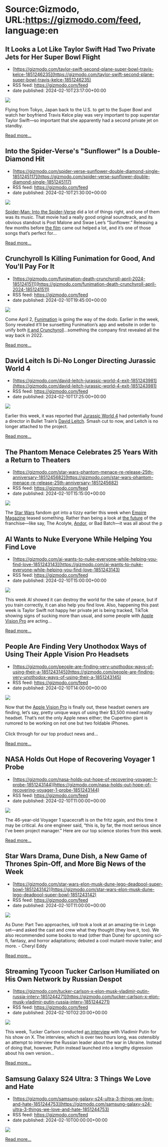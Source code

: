 # Source:Gizmodo, URL:https://gizmodo.com/feed, language:en

## It Looks a Lot Like Taylor Swift Had Two Private Jets for Her Super Bowl Flight
 - [https://gizmodo.com/taylor-swift-second-plane-super-bowl-travis-kelce-1851246235](https://gizmodo.com/taylor-swift-second-plane-super-bowl-travis-kelce-1851246235)
 - RSS feed: https://gizmodo.com/feed
 - date published: 2024-02-10T23:17:00+00:00

<img class="type:primaryImage" src="https://i.kinja-img.com/image/upload/c_fit,q_80,w_636/3cd35b0a1f434d5ca3886175d422a98b.png" /><p>Flying from Tokyo, Japan back to the U.S. to get to the Super Bowl and watch her boyfriend Travis Kelce play was very important to pop superstar Taylor Swift—so important that she apparently had a second private jet on standby.</p><p><a href="https://gizmodo.com/taylor-swift-second-plane-super-bowl-travis-kelce-1851246235">Read more...</a></p>

## Into the Spider-Verse's "Sunflower" Is a Double-Diamond Hit
 - [https://gizmodo.com/spider-verse-sunflower-double-diamond-single-1851245117](https://gizmodo.com/spider-verse-sunflower-double-diamond-single-1851245117)
 - RSS feed: https://gizmodo.com/feed
 - date published: 2024-02-10T21:30:00+00:00

<img class="type:primaryImage" src="https://i.kinja-img.com/image/upload/c_fit,q_80,w_636/571460bb62b036eec031fcdf92999147.jpg" /><p><a class="sc-1out364-0 dPMosf sc-145m8ut-0 lcFFec js_link" href="https://gizmodo.com/spider-man-into-the-spider-verse-influential-5-years-on-1851094663">Spider-Man: Into the Spider-Verse</a> did a lot of things right, and one of them was its music. That movie had a really good original soundtrack, and its obvious standout is Post Malone and Swae Lee’s “Sunflower.” Releasing a few months before <a class="sc-1out364-0 dPMosf sc-145m8ut-0 lcFFec js_link" href="https://gizmodo.com/spider-man-into-the-spider-verse-is-the-game-changing-1830561054">the film</a> came out helped a lot, and it’s one of those songs that’s perfect for…</p><p><a href="https://gizmodo.com/spider-verse-sunflower-double-diamond-single-1851245117">Read more...</a></p>

## Crunchyroll Is Killing Funimation for Good, And You'll Pay For It
 - [https://gizmodo.com/funimation-death-crunchyroll-april-2024-1851241511](https://gizmodo.com/funimation-death-crunchyroll-april-2024-1851241511)
 - RSS feed: https://gizmodo.com/feed
 - date published: 2024-02-10T19:45:00+00:00

<img class="type:primaryImage" src="https://i.kinja-img.com/image/upload/c_fit,q_80,w_636/9a115d3fbb14f47c87b636f2cbe6716a.jpg" /><p>Come April 2, <a class="sc-1out364-0 dPMosf sc-145m8ut-0 lcFFec js_link" href="https://gizmodo.com/crunchyroll-funimation-merger-dragon-ball-z-gt-streamin-1848657537">Funimation</a> is going the way of the dodo. Earlier in the week, Sony revealed it’ll be sunsetting Funimation’s app and website in order to unify both <a class="sc-1out364-0 dPMosf sc-145m8ut-0 lcFFec js_link" href="https://gizmodo.com/funimation-acquires-crunchyroll-in-merging-of-anime-meg-1845847333">it and Crunchyroll</a>...something the company first revealed all the way back in 2022.<br /></p><p><a href="https://gizmodo.com/funimation-death-crunchyroll-april-2024-1851241511">Read more...</a></p>

## David Leitch Is Di-No Longer Directing Jurassic World 4
 - [https://gizmodo.com/david-leitch-jurassic-world-4-exit-1851243981](https://gizmodo.com/david-leitch-jurassic-world-4-exit-1851243981)
 - RSS feed: https://gizmodo.com/feed
 - date published: 2024-02-10T17:25:00+00:00

<img class="type:primaryImage" src="https://i.kinja-img.com/image/upload/c_fit,q_80,w_636/a49d642d4ed18cbf6964171aa6c278f8.jpg" /><p>Earlier this week, it was reported that <a class="sc-1out364-0 dPMosf sc-145m8ut-0 lcFFec js_link" href="https://gizmodo.com/jurassic-world-director-david-leitch-koepp-spielberg-1851228184">Jurassic World 4</a> had potentially found a director in Bullet Train’s <a class="sc-1out364-0 dPMosf sc-145m8ut-0 lcFFec js_link" href="https://gizmodo.com/the-co-director-of-john-wick-is-really-directing-deadpo-1789162615">David Leitch</a>. Smash cut to now, and Leitch is no longer attached to the project.</p><p><a href="https://gizmodo.com/david-leitch-jurassic-world-4-exit-1851243981">Read more...</a></p>

## The Phantom Menace Celebrates 25 Years With a Return to Theaters
 - [https://gizmodo.com/star-wars-phantom-menace-re-release-25th-anniversary-1851245682](https://gizmodo.com/star-wars-phantom-menace-re-release-25th-anniversary-1851245682)
 - RSS feed: https://gizmodo.com/feed
 - date published: 2024-02-10T15:15:00+00:00

<img class="type:primaryImage" src="https://i.kinja-img.com/image/upload/c_fit,q_80,w_636/378d54250f9339e59d8c4693dc9d749e.jpg" /><p>The <a class="sc-1out364-0 dPMosf sc-145m8ut-0 lcFFec js_link" href="https://gizmodo.com/star-wars-2024-preview-movies-tv-books-disney-lucasfilm-1851144478">Star Wars</a> fandom got into a tizzy earlier this week when <a class="sc-1out364-0 dPMosf sc-145m8ut-0 lcFFec js_link" href="https://twitter.com/empiremagazine/status/1755622563923857769" rel="noopener noreferrer" target="_blank">Empire Magazine</a> teased something. Rather than being a look at <a class="sc-1out364-0 dPMosf sc-145m8ut-0 lcFFec js_link" href="https://gizmodo.com/new-star-wars-movie-mandalorian-grogu-jon-favreau-filon-1851152084">the future</a> of the franchise—like say, The Acolyte, <a class="sc-1out364-0 dPMosf sc-145m8ut-0 lcFFec js_link" href="https://gizmodo.com/andor-season-2-luthen-rael-stellan-skarsgard-disney-1851222290">Andor</a>, or Bad Batch—it was all about the p

## AI Wants to Nuke Everyone While Helping You Find Love
 - [https://gizmodo.com/ai-wants-to-nuke-everyone-while-helping-you-find-love-1851243143](https://gizmodo.com/ai-wants-to-nuke-everyone-while-helping-you-find-love-1851243143)
 - RSS feed: https://gizmodo.com/feed
 - date published: 2024-02-10T15:00:00+00:00

<img class="type:primaryImage" src="https://i.kinja-img.com/image/upload/c_fit,q_80,w_636/d733a67a5f4e629a9e9ad8dd4461d743.jpg" /><p>This week AI showed it can destroy the world for the sake of peace, but if you train correctly, it can also help you find love. Also, happening this past week is Taylor Swift not happy her private jet is being tracked, TikTok showing signs of sucking more than usual, and some people with <a class="sc-1out364-0 dPMosf sc-145m8ut-0 lcFFec js_link" href="https://gizmodo.com/apple-vision-pro-teardown-stress-test-1851225919">Apple Vision Pro</a> are acting…</p><p><a href="https://gizmodo.com/ai-wants-to-nuke-everyone-while-helping-you-find-love-1851243143">Read more...</a></p>

## People Are Finding Very Unothodox Ways of Using Their Apple Vision Pro Headsets
 - [https://gizmodo.com/people-are-finding-very-unothodox-ways-of-using-their-a-1851243145](https://gizmodo.com/people-are-finding-very-unothodox-ways-of-using-their-a-1851243145)
 - RSS feed: https://gizmodo.com/feed
 - date published: 2024-02-10T14:00:00+00:00

<img class="type:primaryImage" src="https://i.kinja-img.com/image/upload/c_fit,q_80,w_636/d71b5f47fcb8ee1fa5d8f4deeb223b12.jpg" /><p> Now that the <a class="sc-1out364-0 dPMosf sc-145m8ut-0 lcFFec js_link" href="https://gizmodo.com/apple-vision-pro-reviews-mixed-vr-ar-1851208941">Apple Vision Pro</a> is finally out, these headset owners are finding, let’s say, pretty unique ways of using their $3,500 mixed reality headset. That’s not the only Apple news either; the Cupertino giant is rumored to be working on not one but two foldable iPhones.<br /><br />Click through for our top product news and…</p><p><a href="https://gizmodo.com/people-are-finding-very-unothodox-ways-of-using-their-a-1851243145">Read more...</a></p>

## NASA Holds Out Hope of Recovering Voyager 1 Probe
 - [https://gizmodo.com/nasa-holds-out-hope-of-recovering-voyager-1-probe-1851243144](https://gizmodo.com/nasa-holds-out-hope-of-recovering-voyager-1-probe-1851243144)
 - RSS feed: https://gizmodo.com/feed
 - date published: 2024-02-10T11:00:00+00:00

<img class="type:primaryImage" src="https://i.kinja-img.com/image/upload/c_fit,q_80,w_636/fbb1739a41aae257fd3b67e18cb6c78c.jpg" /><p>The 46-year-old Voyager 1 spacecraft is on the fritz again, and this time it may be critical. As one engineer said, “this is, by far, the most serious since I’ve been project manager.” Here are our top science stories from this week.</p><p><a href="https://gizmodo.com/nasa-holds-out-hope-of-recovering-voyager-1-probe-1851243144">Read more...</a></p>

## Star Wars Drama, Dune Dish, a New Game of Thrones Spin-Off, and More Big News of the Week
 - [https://gizmodo.com/star-wars-elon-musk-dune-lego-deadpool-super-bowl-1851243142](https://gizmodo.com/star-wars-elon-musk-dune-lego-deadpool-super-bowl-1851243142)
 - RSS feed: https://gizmodo.com/feed
 - date published: 2024-02-10T11:00:00+00:00

<img class="type:primaryImage" src="https://i.kinja-img.com/image/upload/c_fit,q_80,w_636/67b69021e07d132ca8c82bb5f3ef8c9c.jpg" /><p>As Dune: Part Two approaches, io9 took a look at an amazing tie-in Lego set—and asked the cast and crew what they thought (they love it, too). We also recommended some books to read (other than Dune) for upcoming sci-fi, fantasy, and horror adaptations; debuted a cool mutant-movie trailer; and more. - Cheryl Eddy</p><p><a href="https://gizmodo.com/star-wars-elon-musk-dune-lego-deadpool-super-bowl-1851243142">Read more...</a></p>

## Streaming Tycoon Tucker Carlson Humiliated on His Own Network by Russian Despot
 - [https://gizmodo.com/tucker-carlson-x-elon-musk-vladimir-putin-russia-interv-1851244271](https://gizmodo.com/tucker-carlson-x-elon-musk-vladimir-putin-russia-interv-1851244271)
 - RSS feed: https://gizmodo.com/feed
 - date published: 2024-02-10T02:20:00+00:00

<img class="type:primaryImage" src="https://i.kinja-img.com/image/upload/c_fit,q_80,w_636/ca567cbed2198190234c1d87cc144f01.jpg" /><p>This week, Tucker Carlson conducted <a class="sc-1out364-0 dPMosf sc-145m8ut-0 lcFFec js_link" href="https://twitter.com/TuckerCarlson/status/1755734526678925682" rel="noopener noreferrer" target="_blank">an interview</a> with Vladimir Putin for his show on X. The interview, which is over two hours long, was ostensibly an attempt to interview the Russian leader about the war in Ukraine. Instead of doing that, however, Putin instead launched into a lengthy digression about his own version…</p><p><a href="https://gizmodo.com/tucker-carlson-x-elon-musk-vladimir-putin-russia-interv-1851244271">Read more...</a></p>

## Samsung Galaxy S24 Ultra: 3 Things We Love and Hate
 - [https://gizmodo.com/samsung-galaxy-s24-ultra-3-things-we-love-and-hate-1851244753](https://gizmodo.com/samsung-galaxy-s24-ultra-3-things-we-love-and-hate-1851244753)
 - RSS feed: https://gizmodo.com/feed
 - date published: 2024-02-10T00:00:00+00:00

<img class="type:primaryImage" src="https://i.kinja-img.com/image/upload/c_fit,q_80,w_636/647a7ccbd9b893e158f1a0ccf0d4d538.jpg" /><p><a href="https://gizmodo.com/samsung-galaxy-s24-ultra-3-things-we-love-and-hate-1851244753">Read more...</a></p>

